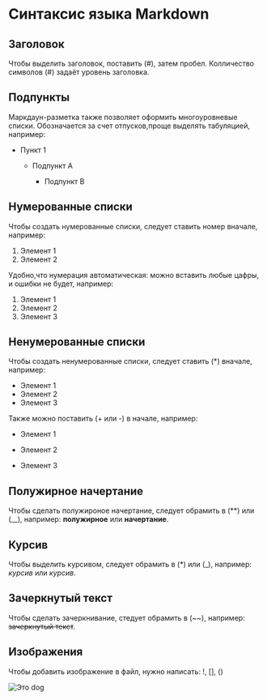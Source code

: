# **Синтаксис языка Markdown**

## Заголовок

Чтобы выделить заголовок, поставить (#), затем пробел. Колличество символов (#) задаёт уровень заголовка.

## Подпункты

Маркдаун-разметка также позволяет оформить многоуровневые списки. Обозначается за счет отпусков,проще выделять табуляцией, например:

+ Пункт 1

    - Подпункт А
    
        - Подпункт В

## Нумерованные списки

Чтобы создать нумерованные списки, следует ставить номер вначале, например:

1. Элемент 1
2. Элемент 2

Удобно,что нумерация автоматическая: можно вставить любые цафры, и ошибки не будет, например:

1. Элемент 1
9. Элемент 2
3. Элемент 3

## Ненумерованные списки

Чтобы создать ненумерованные списки, следует ставить (*) вначале, например:

* Элемент 1
* Элемент 2
* Элемент 3

Также можно поставить (+ или -) в начале, например:

+ Элемент 1
- Элемент 2
+ Элемент 3

## Полужирное начертание

Чтобы сделать полужироное начертание, следует обрамить в (**) или (__), например: **полужирное** или __начертание__.

## Курсив

Чтобы выделить курсивом, следует обрамить в (*) или (_), например: *курсив* или _курсив_.

## Зачеркнутый текст

Чтобы сделать зачеркнивание, стедует обрамить в (~~), например: ~~зачеркнутый текст~~.

## Изображения

Чтобы добавить изображение в файл, нужно написать: !, [], ()

![Это dog](dog.jpg)
